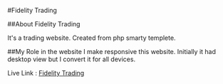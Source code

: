 #Fidelity Trading

##About Fidelity Trading

It's a trading website. Created from php smarty templete.

##My Role in the website
I make responsive this website. Initially it had desktop view but I convert it for all devices.

Live Link : [Fidelity Trading](https://www.luxwire-investment.online/)
